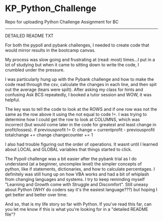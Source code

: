 # KP_Python_Challenge
Repo for uploading Python Challenge Assignment for BC

-----------------------------------------
DETAILED README TXT

For both the pypoll and pybank challenges, I needed to create code that would mirror results in the bootcamp canvas. 

My process was slow going and frustrating at (read: most) times...I put in a lot of studying but when it came to sitting down to write the code, I crumbled under the pressure. 

I was particularly hung up with the Pybank challenge and how to make the code read through the csv, calculate the changes in each line, and then spit out the average (tears were spilt). After asking my class for hints and confusing Ask BCS repeatedly, I booked a tutor session and WOW, it was helpful. 

The key was to tell the code to look at the ROWS and if one row was not the same as the row above it using the not equal to code !=. I was trying to determine how I could get the row to look at COLUMNS, which was incorrect (but would come later in the code for greatest and least change in profit/losses). 
    if previousprofit != 0:
            change = currentprofit - previousprofit
            totalchange += change
            changecounter += 1

I also had trouble figuring out the order of operations. It wasnt until I learned about LOCAL and GLOBAL variables that things started to click. 

The Pypoll challenge was a bit easier after the pybank trial as I do understand (at a beginner, uncomplex level) the simpler concepts of python, like if statements, dictionaries, and how to calculate percentages. I definitely was still hung up on how VBA works and had a bit of whiplash from changing languages and systems. I try to keep reminding myself "Learning and Growth come with Struggle and Discomfort". Still uneasy about Python (WHY do coders say it's the easiest language???) but hoping I get better and better over time. 

And so, that is my life story so far with Python. If you've read this far, can you let me know if this is what you're looking for in a "detailed README file"?
